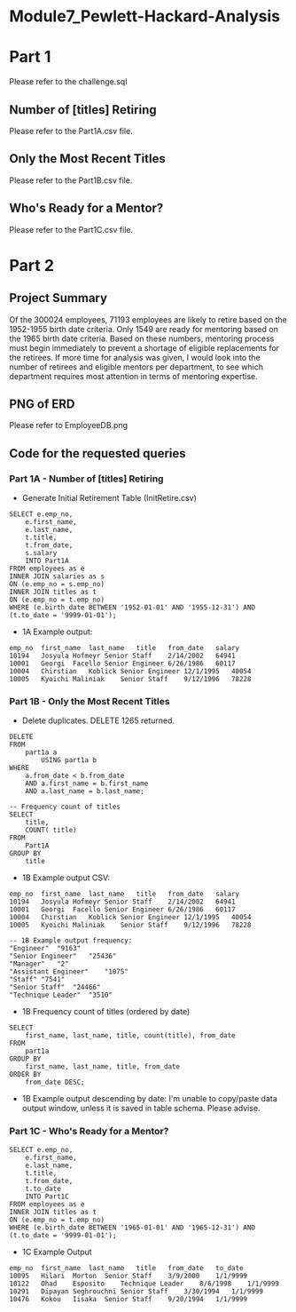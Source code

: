 # Module7_Pewlett-Hackard-Analysis

# Part 1
Please refer to the challenge.sql
## Number of [titles] Retiring
Please refer to the Part1A.csv file.
## Only the Most Recent Titles
Please refer to the Part1B.csv file.
## Who's Ready for a Mentor?
Please refer to the Part1C.csv file.

# Part 2
## Project Summary
Of the 300024 employees, 71193 employees are likely to retire based on the 1952-1955 birth date criteria. Only 1549 are ready for mentoring based on the 1965 birth date criteria. Based on these numbers, mentoring process must begin immediately to prevent a shortage of eligible replacements for the retirees.
If more time for analysis was given, I would look into the number of retirees and eligible mentors per department, to see which department requires most attention in terms of mentoring expertise.

## PNG of ERD
Please refer to EmployeeDB.png

## Code for the requested queries
### Part 1A - Number of [titles] Retiring  

- Generate Initial Retirement Table (InitRetire.csv)  
```
SELECT e.emp_no,
	e.first_name,
	e.last_name,
	t.title,
	t.from_date,
	s.salary
	INTO Part1A
FROM employees as e
INNER JOIN salaries as s
ON (e.emp_no = s.emp_no)
INNER JOIN titles as t
ON (e.emp_no = t.emp_no)
WHERE (e.birth_date BETWEEN '1952-01-01' AND '1955-12-31') AND (t.to_date = '9999-01-01');
```
- 1A Example output:  
```
emp_no	first_name	last_name	title	from_date	salary
10194	Josyula	Hofmeyr	Senior Staff	2/14/2002	64941
10001	Georgi	Facello	Senior Engineer	6/26/1986	60117
10004	Chirstian	Koblick	Senior Engineer	12/1/1995	40054
10005	Kyoichi	Maliniak	Senior Staff	9/12/1996	78228
```

### Part 1B - Only the Most Recent Titles  
- Delete duplicates. DELETE 1265 returned.  
```
DELETE
FROM
	part1a a
		USING part1a b
WHERE
	a.from_date < b.from_date
	AND a.first_name = b.first_name
	AND a.last_name = b.last_name;

-- Frequency count of titles
SELECT
    title,
    COUNT( title)
FROM
    Part1A
GROUP BY
    title
```

- 1B Example output CSV:
```
emp_no	first_name	last_name	title	from_date	salary
10194	Josyula	Hofmeyr	Senior Staff	2/14/2002	64941
10001	Georgi	Facello	Senior Engineer	6/26/1986	60117
10004	Chirstian	Koblick	Senior Engineer	12/1/1995	40054
10005	Kyoichi	Maliniak	Senior Staff	9/12/1996	78228

-- 1B Example output frequency:
"Engineer"	"9163"
"Senior Engineer"	"25436"
"Manager"	"2"
"Assistant Engineer"	"1075"
"Staff"	"7541"
"Senior Staff"	"24466"
"Technique Leader"	"3510"

```
- 1B Frequency count of titles (ordered by date)
```
SELECT
    first_name, last_name, title, count(title), from_date
FROM
    part1a
GROUP BY
    first_name, last_name, title, from_date
ORDER BY 
    from_date DESC;
```

- 1B Example output descending by date:
I'm unable to copy/paste data output window, unless it is saved in table schema. Please advise.

### Part 1C - Who's Ready for a Mentor?
```
SELECT e.emp_no,
	e.first_name,
	e.last_name,
	t.title,
	t.from_date,
	t.to_date
	INTO Part1C
FROM employees as e
INNER JOIN titles as t
ON (e.emp_no = t.emp_no)
WHERE (e.birth_date BETWEEN '1965-01-01' AND '1965-12-31') AND (t.to_date = '9999-01-01');
```

- 1C Example Output
```
emp_no	first_name	last_name	title	from_date	to_date
10095	Hilari	Morton	Senior Staff	3/9/2000	1/1/9999
10122	Ohad	Esposito	Technique Leader	8/6/1998	1/1/9999
10291	Dipayan	Seghrouchni	Senior Staff	3/30/1994	1/1/9999
10476	Kokou	Iisaka	Senior Staff	9/20/1994	1/1/9999
```
